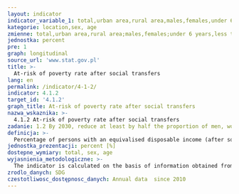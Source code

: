 ```yaml
---
layout: indicator
indicator_variable_1: total,urban area,rural area,males,females,under 6 years,less than 18 years,18-24 years,18-64 years,60 years and more,65 years and more
kategorie: location,sex, age
zmienne: total,urban area,rural area;males,females;under 6 years,less than 18 years,18-24 years,18-64 years,60 years and more,65 years and more
jednostka: percent
pre: 1
graph: longitudinal
source_url: 'www.stat.gov.pl'
title: >-
  At-risk of poverty rate after social transfers
lang: en
permalink: /indicator/4-1-2/
indicator: 4.1.2
target_id: '4.1.2'
graph_title: At-risk of poverty rate after social transfers
nazwa_wskaznika: >-
  4.1.2 At-risk of poverty rate after social transfers
zadanie: 1.2 By 2030, reduce at least by half the proportion of men, women and children of all ages living in poverty in all its dimensions according to national definitions
definicja: >-
  Percentage of persons with an equivalised disposable income (after social transfers) is below the at-risk-of-poverty threshold set at 60% of the national median of equivalised disposable income.
jednostka_prezentacji: percent [%]
dostepne_wymiary: total, sex, age
wyjasnienia_metodologiczne: >-
  The indicator is calculated on the basis of information obtained from the EU-SILC survey.EU-SILC survey (European Union Statistics on Income and Living Conditions) is a constant survey (conducted every year) The subject of the EU-SILC are households and persons aged 16 and more in households. The survey is a panel study, i.e. selected group of respondents is subject to several rounds of “observation” at intervals, so that it allows to observe and analyze the changing situation, attitudes, behaviour or opinions of a surveyed group. Survey is conducted by face-to-face interview techniqueusing 2 questionnaires  one of which is used to obtain data on households, and the second to obtain data on individuals.The purpose of EU-SILC survey is to obtain information which allows the assessment of living conditions of Polish society and allows to compare them to the living conditions in other countries of European Union. This is achieved by adoption of a uniform methodology by Eurostat. At current requests of the European Union authorities, module surveys devoted to selected issue are also conducted within EU-SILC survey (that is an additional questionnaire proceeded together with the basic survey). Central Statistical Office of Poland implemented EU-SILC survey in 2005.The survey unit is a household, which is understood as the persons who may be related or unrelated, living together and maintaining themselves jointly (multi-person household). Household can also be formed by one individual maintaining himself/herself independently, regardless of whether the individual lives alone or with other persons (one-person household).Equivalent disposable income in the survey is defined as a sum of the net (after deduction of income tax prepayment, tax on income from property, social and health insurance contributions) annual monetary incomes gained by all the household members reduced by: property tax, inter-household cash transfers paid and balance of offsetting settlements with the Tax Office.For the calculation of income statistics the modified OECD equivalence scale was applied which is calculated as follows: 1 – for the first adult household member, 0.5 – for the second and each subsequent household member aged 14 and over, 0.3 – for every child in the household under 14. And thus, for instance, the extreme and relative poverty threshold for a 4-person household consisting of two adult persons and two children is 2,1 times as high as that for a 1-person household.
zrodlo_danych: SDG
czestotliwosc_dostępnosc_danych: Annual data  since 2010
---
```

